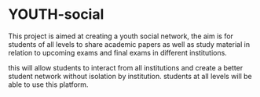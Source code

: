 # YOUTH-social

This project is aimed at creating a youth social network, the aim is for students of all levels to share
academic papers as well as study material in relation to upcoming exams and final exams in different institutions.

this will allow students to interact from all institutions and create a better student network without isolation
by institution. students at all levels will be able to use this platform.
